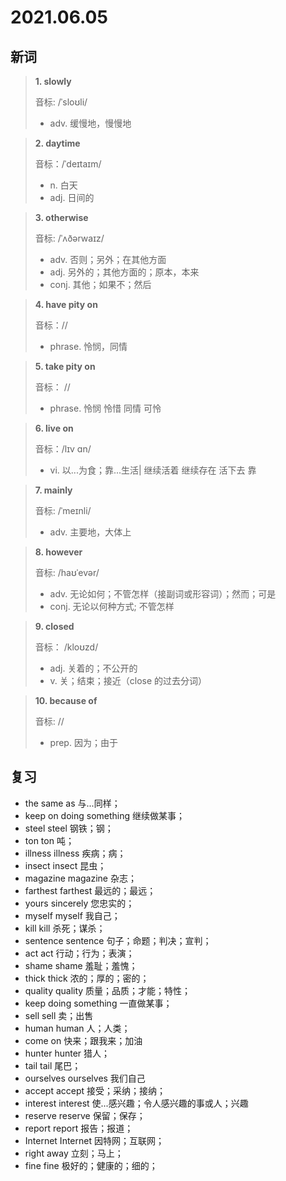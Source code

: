 # 2021.06.05

## 新词

> **1. slowly**
>
> 音标:   /ˈsloʊli/
>
> - adv. 缓慢地，慢慢地


> **2. daytime** 
>
> 音标：/ˈdeɪtaɪm/
>
> - n. 白天
> - adj. 日间的



> **3. otherwise**
>
> 音标: /ˈʌðərwaɪz/
>
> - adv. 否则；另外；在其他方面
> - adj. 另外的；其他方面的；原本，本来
> - conj. 其他；如果不；然后


> **4. have pity on**
>
> 音标：//
>
> - phrase. 怜悯，同情



> **5. take pity on**
>
> 音标：  //
>
> - phrase. 怜悯 怜惜 同情 可怜


> **6. live on**
>
> 音标：/lɪv ɑn/
>
> - vi. 以...为食；靠...生活| 继续活着 继续存在 活下去 靠


> **7. mainly**
>
> 音标:  /ˈmeɪnli/
>
> - adv. 主要地，大体上




> **8. however**
>
> 音标: /haʊˈevər/
>
> - adv. 无论如何；不管怎样（接副词或形容词）；然而；可是
> - conj. 无论以何种方式; 不管怎样


> **9. closed**
>
> 音标： /kloʊzd/
>
> - adj. 关着的；不公开的
> - v. 关；结束；接近（close 的过去分词）

> **10. because of**
>
> 音标:  //
>
> - prep. 因为；由于


## 复习

- the same as 与...同样；
- keep on doing something 继续做某事；
- steel steel 钢铁；钢；
- ton ton 吨；
- illness illness 疾病；病；
- insect insect 昆虫；
- magazine magazine 杂志；
- farthest farthest 最远的；最远；
- yours sincerely 您忠实的；
- myself myself 我自己；
- kill kill 杀死；谋杀；
- sentence sentence 句子；命题；判决；宣判；
- act act 行动；行为；表演；
- shame shame 羞耻；羞愧；
- thick thick 浓的；厚的；密的；
- quality quality 质量；品质；才能；特性；
- keep doing something 一直做某事；
- sell sell 卖；出售
- human human 人；人类；
- come on 快来；跟我来；加油
- hunter hunter 猎人；
- tail tail 尾巴；
- ourselves ourselves 我们自己
- accept accept 接受；采纳；接纳；
- interest interest 使...感兴趣；令人感兴趣的事或人；兴趣
- reserve reserve 保留；保存；
- report report 报告；报道；
- Internet Internet 因特网；互联网；
- right away 立刻；马上；
- fine fine 极好的；健康的；细的；


